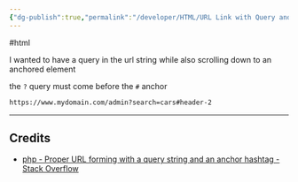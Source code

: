 ```yaml
---
{"dg-publish":true,"permalink":"/developer/HTML/URL Link with Query and ID Anchor/","noteIcon":""}
---
```


#html 

I wanted to have a query in the url string while also scrolling down to an anchored element

the  `?` query must  come before the `#` anchor

```html
https://www.mydomain.com/admin?search=cars#header-2
```

---
## Credits
- [php - Proper URL forming with a query string and an anchor hashtag - Stack Overflow](https://stackoverflow.com/questions/12682952/proper-url-forming-with-a-query-string-and-an-anchor-hashtag)